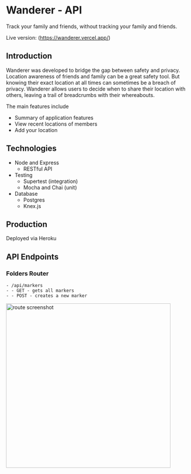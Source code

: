 # Wanderer - API

Track your family and friends, without tracking your family and friends.

Live version: (https://wanderer.vercel.app/)

## Introduction 

Wanderer was developed to bridge the gap between safety and privacy. Location awareness of friends and family can be a great safety tool. But knowing their exact location at all times can sometimes be a breach of privacy. Wanderer allows users to decide when to share their location with others, leaving a trail of breadcrumbs with their whereabouts.

The main features include 
* Summary of application features 
* View recent locations of members 
* Add your location


## Technologies

* Node and Express  
  * RESTful API 
* Testing 
  * Supertest (integration) 
  * Mocha and Chai (unit)
* Database 
  * Postgres
  * Knex.js 
  
## Production 

Deployed via Heroku

## API Endpoints


### Folders Router
```
- /api/markers
- - GET - gets all markers 
- - POST - creates a new marker
```
<img src="./src/images/routes.jpeg" width="450px" alt="route screenshot" />
